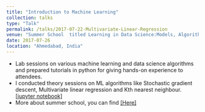 ```yaml
---
title: "Introduction to Machine Learning"
collection: talks
type: "Talk"
permalink: /talks/2017-07-22-Multivariate-Linear-Regression
venue: "Summer School  titled Learning in Data Science:Models, Algorithms and Tools "
date: 2017-07-26
location: "Ahmedabad, India"
---
```


* Lab sessions on various machine learning and data science algorithms and prepared tutorials in python for giving hands-on experience to attendees.
* I conducted theory sessions on ML algorithms like Stochastic gradient descent, Multivariate linear regression and Kth nearest neighbour.<br>
[[jupyter notebook]]()
* More about summer school, you can find [[Here]](https://sites.google.com/view/seasschool2017/home?authuser=0)
